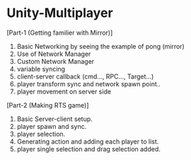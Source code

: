 # Unity-Multiplayer

[Part-1 (Getting familier with Mirror)]

1. Basic Networking by seeing the example of pong (mirror)
2. Use of Network Manager
3. Custom Network Manager
4. variable syncing
5. client-server callback (cmd..., RPC..., Target...)
6. player transform sync and network spawn point..
7. player movement on server side

[Part-2 (Making RTS game)]

1. Basic Server-client setup.
2. player spawn and sync.
3. player selection.
4. Generating action and adding each player to list.
5. player single selection and drag selection added.
